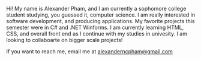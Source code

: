 Hi! My name is Alexander Pham, and I am currently a sophomore college student studying, you guessed it, computer science. I am really interested in software development,
and producing applications. My favorite projects this semester were in C# and .NET Winforms. I am currently learning HTML, CSS, and overall front end as I continue
with my studies in univesity. I am looking to collaboarte on bigger scale projects! 

If you want to reach me, email me at alexanderncpham@gmail.com
